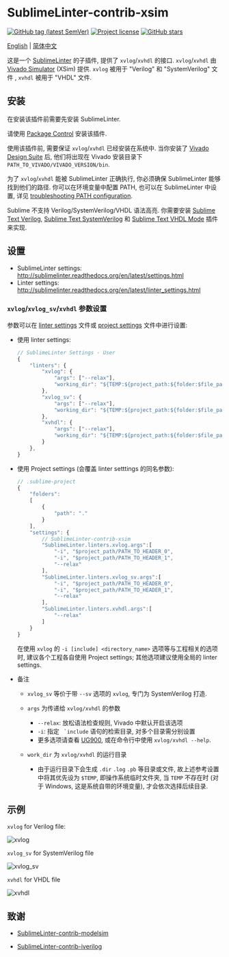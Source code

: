 # SublimeLinter-contrib-xsim

[![GitHub tag (latest SemVer)](https://img.shields.io/github/tag/mzh330521/SublimeLinter-contrib-xsim?style=flat-square&logo=github)](https://github.com/mzh330521/SublimeLinter-contrib-xsim/tags)
[![Project license](https://img.shields.io/github/license/mzh330521/SublimeLinter-contrib-xsim?style=flat-square&logo=github)](https://github.com/mzh330521/SublimeLinter-contrib-xsim/blob/master/LICENSE)
[![GitHub stars](https://img.shields.io/github/stars/mzh330521/SublimeLinter-contrib-xsim?style=flat-square&logo=github)](https://github.com/mzh330521/SublimeLinter-contrib-xsim/stargazers)

[English](./README.md) | [简体中文](./README.ch.md)

这是一个 [SublimeLinter](https://github.com/SublimeLinter/SublimeLinter) 的子插件, 提供了 `xvlog`/`xvhdl` 的接口. `xvlog`/`xvhdl` 由 [Vivado Simulator](https://www.xilinx.com/support/documentation-navigation/design-hubs/dh0010-vivado-simulation-hub.html) (XSim) 提供. `xvlog` 被用于 "Verilog" 和 "SystemVerilog" 文件 , `xvhdl` 被用于 "VHDL" 文件.

## 安装

在安装该插件前需要先安装 SublimeLinter. 

请使用 [Package Control](https://packagecontrol.io) 安装该插件.

使用该插件前, 需要保证 `xvlog`/`xvhdl` 已经安装在系统中. 当你安装了 [Vivado Design Suite](https://www.xilinx.com/products/design-tools/vivado.html) 后, 他们将出现在 Vivado 安装目录下 `PATH_TO_VIVADO/VIVADO_VERSION/bin`.

为了 `xvlog`/`xvhdl` 能被 SublimeLinter 正确执行, 你必须确保 SublimeLinter 能够找到他们的路径. 你可以在环境变量中配置 PATH, 也可以在  SublimeLinter 中设置, 详见 [troubleshooting PATH configuration](http://sublimelinter.readthedocs.io/en/latest/troubleshooting.html#finding-a-linter-executable).

Sublime 不支持 Verilog/SystemVerilog/VHDL 语法高亮.
你需要安装 [Sublime Text Verilog](https://packagecontrol.io/packages/Verilog), [Sublime Text SystemVerilog](https://packagecontrol.io/packages/SystemVerilog) 和 [Sublime Text VHDL Mode](https://packagecontrol.io/packages/VHDL%20Mode) 插件来实现.

## 设置

- SublimeLinter settings: http://sublimelinter.readthedocs.org/en/latest/settings.html
- Linter settings: http://sublimelinter.readthedocs.org/en/latest/linter_settings.html

### `xvlog`/`xvlog_sv`/`xvhdl` 参数设置

参数可以在 [linter settings](http://www.sublimelinter.com/en/stable/linter_settings.html#args) 文件或 [project settings](http://www.sublimelinter.com/en/stable/settings.html#project-settings) 文件中进行设置:

- 使用 linter settings:

   ```javascript
   // SublimeLinter Settings - User
   {
       "linters": {
           "xvlog": {
               "args": ["--relax"],
               "working_dir": "${TEMP:${project_path:${folder:$file_path}}}",
           },
           "xvlog_sv": {
               "args": ["--relax"],
               "working_dir": "${TEMP:${project_path:${folder:$file_path}}}",
           },
           "xvhdl": {
               "args": ["--relax"],
               "working_dir": "${TEMP:${project_path:${folder:$file_path}}}",
           }
       },
   }
   ```

- 使用 Project settings (会覆盖 linter setttings 的同名参数):

    ```javascript
    // .sublime-project
    {
        "folders":
        [
            {
                "path": "."
            }
        ],
        "settings": {
            // SublimeLinter-contrib-xsim
            "SublimeLinter.linters.xvlog.args":[
                "-i", "$project_path/PATH_TO_HEADER_0",
                "-i", "$project_path/PATH_TO_HEADER_1",
                "--relax"
            ],
            "SublimeLinter.linters.xvlog_sv.args":[
                "-i", "$project_path/PATH_TO_HEADER_0",
                "-i", "$project_path/PATH_TO_HEADER_1",
                "--relax"
            ],
            "SublimeLinter.linters.xvhdl.args":[
                "--relax"
            ]
        }
    }
    ```
    
    在使用 `xvlog` 的 `-i [include] <directory_name>` 选项等与工程相关的选项时, 建议各个工程各自使用 Project settings; 其他选项建议使用全局的 linter settings.

- 备注

    - `xvlog_sv` 等价于带 `--sv` 选项的 `xvlog`, 专门为 SystemVerilog 打造.

    - `args` 为传递给 `xvlog/xvhdl` 的参数
        - `--relax`: 放松语法检查规则, Vivado 中默认开启该选项
        - `-i`: 指定 `` `include`` 语句的检索目录, 对多个目录需分别设置
        - 更多选项请查看 [UG900](https://www.xilinx.com/support/documentation-navigation/design-hubs/dh0010-vivado-simulation-hub.html), 或在命令行中使用 `xvlog/xvhdl --help`.

    - `work_dir` 为 `xvlog/xvhdl` 的运行目录
        - 由于运行目录下会生成 `.dir` `.log` `.pb` 等目录或文件, 故上述参考设置中将其优先设为 `$TEMP`, 即操作系统临时文件夹, 当 `TEMP` 不存在时 (对于 Windows, 这是系统自带的环境变量), 才会依次选择后续目录.


## 示例

`xvlog` for Verilog file:

![xvlog](https://user-images.githubusercontent.com/34703459/150652581-72f74c25-d3cc-4b88-b523-981cf0b403b3.png)

`xvlog_sv` for SystemVerilog file

![xvlog_sv](https://user-images.githubusercontent.com/34703459/150648542-219eafe0-e747-48a7-a6e6-10f35e8836c3.png)

`xvhdl` for VHDL file

![xvhdl](https://user-images.githubusercontent.com/34703459/150648545-7b157dff-81e1-4397-a5fd-b1c1d43212c2.png)

## 致谢

- [SublimeLinter-contrib-modelsim](https://github.com/jevogel/SublimeLinter-contrib-modelsim)

- [SublimeLinter-contrib-iverilog](https://github.com/jfcherng-sublime/SublimeLinter-contrib-iverilog)

